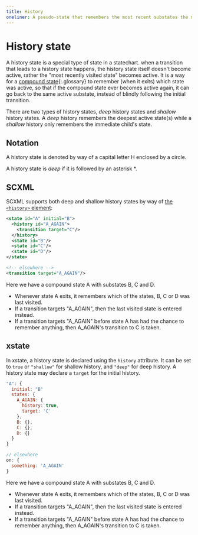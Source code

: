 ```yaml
---
title: History
oneliner: A pseudo-state that remembers the most recent substates the machine was in
---
```


# History state

A history state is a special type of state in a statechart.  when a transition that leads to a history state happens, the history state itself doesn't become active, rather the "most recently visited state" becomes active.  It is a way for a [compound state](compound-state.html){:.glossary} to remember (when it exits) which state was active, so that if the compound state ever becomes active again, it can go back to the same active substate, instead of blindly following the initial transition.

There are two types of history states, _deep_ history states and _shallow_ history states.  A _deep_ history remembers the deepest active state(s) while a _shallow_ history only remembers the immediate child's state.

## Notation

A history state is denoted by way of a capital letter H enclosed by a circle.

A history state is _deep_ if it is followed by an asterisk *.

## SCXML

SCXML supports both deep and shallow history states by way of [the `<history>` element](https://www.w3.org/TR/scxml/#history):

``` xml
<state id="A" initial="B">
  <history id="A_AGAIN">
    <transition target="C"/>
  </history>
  <state id="B"/>
  <state id="C"/>
  <state id="D"/>
</state>

<!-- elsewhere -->
<transition target="A_AGAIN"/>
```

Here we have a compound state A with substates B, C and D.

* Whenever state A exits, it remembers which of the states, B, C or D was last visited.
* If a transition targets "A_AGAIN", then the last visited state is entered instead.
* If a transition targets "A_AGAIN" before state A has had the chance to remember anything, then A_AGAIN's transition to C is taken.

## xstate

In xstate, a history state is declared using the `history` attribute.  It can be set to `true` or `"shallow"` for shallow history, and `"deep"` for deep history.  A history state may declare a `target` for the initial history.

``` js
"A": {
  initial: "B"
  states: {
    A_AGAIN: {
      history: true,
      target: 'C'
    },
    B: {},
    C: {},
    D: {}
  }
}

// elsewhere
on: {
  something: 'A_AGAIN'
}
```

Here we have a compound state A with substates B, C and D.

* Whenever state A exits, it remembers which of the states, B, C or D was last visited.
* If a transition targets "A_AGAIN", then the last visited state is entered instead.
* If a transition targets "A_AGAIN" before state A has had the chance to remember anything, then A_AGAIN's transition to C is taken.
